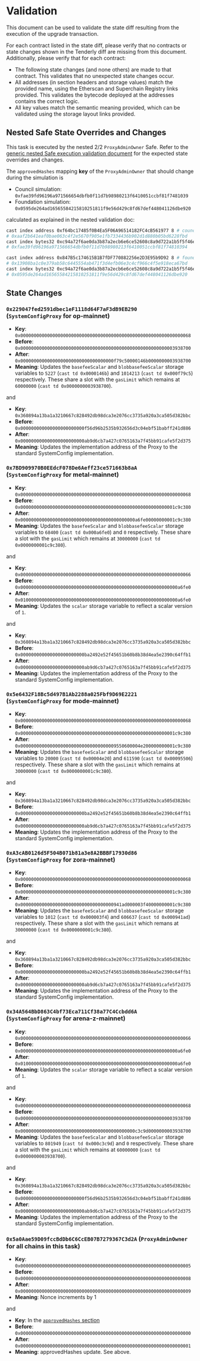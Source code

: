 # Validation

This document can be used to validate the state diff resulting from the execution of the upgrade
transaction.

For each contract listed in the state diff, please verify that no contracts or state changes shown in the Tenderly diff are missing from this document. Additionally, please verify that for each contract:

- The following state changes (and none others) are made to that contract. This validates that no unexpected state changes occur.
- All addresses (in section headers and storage values) match the provided name, using the Etherscan and Superchain Registry links provided. This validates the bytecode deployed at the addresses contains the correct logic.
- All key values match the semantic meaning provided, which can be validated using the storage layout links provided.

## Nested Safe State Overrides and Changes

This task is executed by the nested 2/2 `ProxyAdminOwner` Safe. Refer to the
[generic nested Safe execution validation document](../../../NESTED-VALIDATION.md)
for the expected state overrides and changes.

The `approvedHashes` mapping **key** of the `ProxyAdminOwner` that should change during the simulation is
- Council simulation: `0xfae39fd96196a971566654dbfb0f11d7b98980213f6410051ccbf81f7481039`
- Foundation simulation: `0x0595de264ad16565584215810251811f9e56d429c8fd67def448041126dbe920`

calculated as explained in the nested validation doc:

```sh
cast index address 0xf64bc17485f0B4Ea5F06A96514182FC4cB561977 8 # council
# 0xaaf2b641eaf0bae063c4f2e5670f905e1fb7334436b902d1d880b05bd6228fbd
cast index bytes32 0xc94a72f6ae0da3b87a2ecb6e6ce52608c8a9d722a1b5f5f46ed9cc70a54f8a03 0xaaf2b641eaf0bae063c4f2e5670f905e1fb7334436b902d1d880b05bd6228fbd
# 0xfae39fd96196a971566654dbfb0f11d7b98980213f6410051ccbf81f74810394
```

```sh
cast index address 0x847B5c174615B1B7fDF770882256e2D3E95b9D92 8 # foundation
# 0x13908ba1c0e379ab58c6445554ab471f3d4efb06e3c4cf966c4f5e918eca67bd
cast index bytes32 0xc94a72f6ae0da3b87a2ecb6e6ce52608c8a9d722a1b5f5f46ed9cc70a54f8a03 0x13908ba1c0e379ab58c6445554ab471f3d4efb06e3c4cf966c4f5e918eca67bd
# 0x0595de264ad16565584215810251811f9e56d429c8fd67def448041126dbe920
```

## State Changes

### `0x229047fed2591dbec1eF1118d64F7aF3dB9EB290` (`SystemConfigProxy` for op-mainnet)

- **Key**: `0x0000000000000000000000000000000000000000000000000000000000000068`
- **Before**: `0x0000000000000000000000000000000000000000000000000000000003938700`
- **After**: `0x00000000000000000000000000000000000f79c50000146b0000000003938700`
- **Meaning**: Updates the `basefeeScalar` and `blobbasefeeScalar` storage variables to `5227` (`cast td 0x0000146b`) and `1014213` (`cast td 0x000f79c5`) respectively. These share a slot with the `gasLimit` which remains at `60000000` (`cast td 0x0000000003938700`).

and 
- **Key**: `0x360894a13ba1a3210667c828492db98dca3e2076cc3735a920a3ca505d382bbc`
- **Before**: `0x000000000000000000000000f56d96b2535b932656d3c04ebf51babff241d886`
- **After**: `0x000000000000000000000000ab9d6cb7a427c0765163a7f45bb91cafe5f2d375`
- **Meaning**: Updates the implementation address of the Proxy to the standard SystemConfig implementation.

### `0x7BD909970B0EEdcF078De6Aeff23ce571663b8aA` (`SystemConfigProxy` for metal-mainnet)

- **Key**: `0x0000000000000000000000000000000000000000000000000000000000000068`
- **Before**: `0x0000000000000000000000000000000000000000000000000000000001c9c380`
- **After**: `0x0000000000000000000000000000000000000000000a6fe00000000001c9c380`
- **Meaning**: Updates the `basefeeScalar` and `blobbasefeeScalar` storage variables to `68400` (`cast td 0x000a6fe0`) and `0` respectively. These share a slot with the `gasLimit` which remains at `30000000` (`cast td 0x0000000001c9c380`).

and

- **Key**: `0x0000000000000000000000000000000000000000000000000000000000000066`
- **Before**: `0x00000000000000000000000000000000000000000000000000000000000a6fe0`
- **After**: `0x01000000000000000000000000000000000000000000000000000000000a6fe0`
- **Meaning**: Updates the `scalar` storage variable to reflect a scalar version of `1`.

and

- **Key**: `0x360894a13ba1a3210667c828492db98dca3e2076cc3735a920a3ca505d382bbc`
- **Before**: `0x000000000000000000000000ba2492e52f45651b60b8b38d4ea5e2390c64ffb1`
- **After**: `0x000000000000000000000000ab9d6cb7a427c0765163a7f45bb91cafe5f2d375`
- **Meaning**: Updates the implementation address of the Proxy to the standard SystemConfig implementation.

### `0x5e6432F18Bc5d497B1Ab2288a025Fbf9D69E2221` (`SystemConfigProxy` for mode-mainnet)

- **Key**: `0x0000000000000000000000000000000000000000000000000000000000000068`
- **Before**: `0x0000000000000000000000000000000000000000000000000000000001c9c380`
- **After**: `0x000000000000000000000000000000000009550600004e200000000001c9c380`
- **Meaning**: Updates the `basefeeScalar` and `blobbasefeeScalar` storage variables to `20000` (`cast td 0x00004e20`) and `611590` (`cast td 0x00095506`) respectively. These share a slot with the `gasLimit` which remains at `30000000` (`cast td 0x0000000001c9c380`).

and

- **Key**: `0x360894a13ba1a3210667c828492db98dca3e2076cc3735a920a3ca505d382bbc`
- **Before**: `0x000000000000000000000000ba2492e52f45651b60b8b38d4ea5e2390c64ffb1`
- **After**: `0x000000000000000000000000ab9d6cb7a427c0765163a7f45bb91cafe5f2d375`
- **Meaning**: Updates the implementation address of the Proxy to the standard SystemConfig implementation.

### `0xA3cAB0126d5F504B071b81a3e8A2BBBF17930d86` (`SystemConfigProxy` for zora-mainnet)

- **Key**: `0x0000000000000000000000000000000000000000000000000000000000000068`
- **Before**: `0x0000000000000000000000000000000000000000000000000000000001c9c380`
- **After**: `0x00000000000000000000000000000000000941ad000003f40000000001c9c380`
- **Meaning**: Updates the `basefeeScalar` and `blobbasefeeScalar` storage variables to `1012` (`cast td 0x000003f4`) and `606637` (`cast td 0x000941ad`) respectively. These share a slot with the `gasLimit` which remans at `30000000` (`cast td 0x0000000001c9c380`).

and

- **Key**: `0x360894a13ba1a3210667c828492db98dca3e2076cc3735a920a3ca505d382bbc`
- **Before**: `0x000000000000000000000000ba2492e52f45651b60b8b38d4ea5e2390c64ffb1`
- **After**: `0x000000000000000000000000ab9d6cb7a427c0765163a7f45bb91cafe5f2d375`
- **Meaning**: Updates the implementation address of the Proxy to the standard SystemConfig implementation.

### `0x34A564BbD863C4bf73Eca711Cf38a77C4Ccbdd6A` (`SystemConfigProxy` for arena-z-mainnet)

- **Key**: `0x0000000000000000000000000000000000000000000000000000000000000066`
- **Before**: `0x00000000000000000000000000000000000000000000000000000000000a6fe0`
- **After**: `0x01000000000000000000000000000000000000000000000000000000000a6fe0`
- **Meaning**: Updates the `scalar` storage variable to reflect a scalar version of `1`.

and

- **Key**: `0x0000000000000000000000000000000000000000000000000000000000000068`
- **Before**: `0x0000000000000000000000000000000000000000000000000000000003938700`
- **After**: `0x0000000000000000000000000000000000000000000c3c9d0000000003938700`
- **Meaning**: Updates the `basefeeScalar` and `blobbasefeeScalar` storage variables to `801949` (`cast td 0x000c3c9d`) and `0` respectively. These share a slot with the `gasLimit` which remains at `60000000` (`cast td 0x0000000003938700`).

and

- **Key**: `0x360894a13ba1a3210667c828492db98dca3e2076cc3735a920a3ca505d382bbc`
- **Before**: `0x000000000000000000000000f56d96b2535b932656d3c04ebf51babff241d886`
- **After**: `0x000000000000000000000000ab9d6cb7a427c0765163a7f45bb91cafe5f2d375`
- **Meaning**: Updates the implementation address of the Proxy to the standard SystemConfig implementation.


### `0x5a0Aae59D09fccBdDb6C6CcEB07B7279367C3d2A` (`ProxyAdminOwner` for all chains in this task)

- **Key**: `0x0000000000000000000000000000000000000000000000000000000000000005`
- **Before**: `0x0000000000000000000000000000000000000000000000000000000000000008`
- **After**: `0x0000000000000000000000000000000000000000000000000000000000000009`
- **Meaning**: Nonce increments by 1

and

- **Key**: In the [`approvedHashes` section](#nested-safe-state-overrides-and-changes)
- **Before**: `0x0000000000000000000000000000000000000000000000000000000000000000`
- **After**: `0x0000000000000000000000000000000000000000000000000000000000000001`
- **Meaning**: approvedHashes update. See above.


